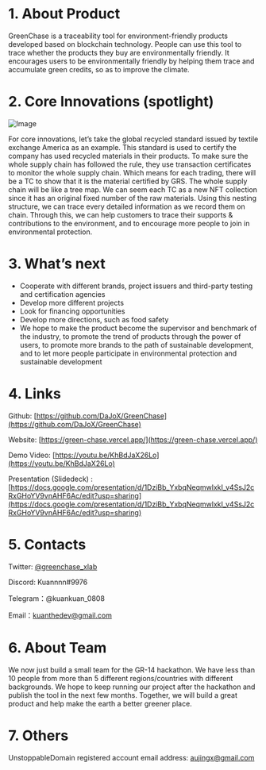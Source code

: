 # 1. About Product

GreenChase is a traceability tool for environment-friendly products developed based on blockchain technology. People can use this tool to trace whether the products they buy are environmentally friendly. It encourages users to be environmentally friendly by helping them trace and accumulate green credits, so as to improve the climate.

# 2. Core Innovations (spotlight)

![Image](https://user-images.githubusercontent.com/105709145/176513211-e3f10187-e95a-40c7-b276-0bf1fa911d9c.png)

For core innovations, let’s take the global recycled standard issued by textile exchange America as an example. This standard is used to certify the company has used recycled materials in their products. To make sure the whole supply chain has followed the rule, they use transaction certificates to monitor the whole supply chain. Which means for each trading, there will be a TC to show that it is the material certified by GRS. The whole supply chain will be like a tree map. We can seem each TC as a new NFT collection since it has an original fixed number of the raw materials. Using this nesting structure, we can trace every detailed information as we record them on chain. Through this, we can help customers to trace their supports & contributions to the environment, and to encourage more people to join in environmental protection.


# 3. What’s next

- Cooperate with different brands, project issuers and third-party testing and certification agencies
- Develop more different projects
- Look for financing opportunities 
- Develop more directions, such as food safety
- We hope to make the product become the supervisor and benchmark of the industry, to promote the trend of products through the power of users, to promote more brands to the path of sustainable development, and to let more people participate in environmental protection and sustainable development

# 4. Links 

Github: [https://github.com/DaJoX/GreenChase](https://github.com/DaJoX/GreenChase)

Website: [https://green-chase.vercel.app/](https://green-chase.vercel.app/)

Demo Video: [https://youtu.be/KhBdJaX26Lo](https://youtu.be/KhBdJaX26Lo)

Presentation (Slidedeck) : [https://docs.google.com/presentation/d/1DziBb_YxbqNeqmwlxkI_v4SsJ2cRxGHoYV9vnAHF6Ac/edit?usp=sharing](https://docs.google.com/presentation/d/1DziBb_YxbqNeqmwlxkI_v4SsJ2cRxGHoYV9vnAHF6Ac/edit?usp=sharing)

# 5. Contacts

Twitter: [@greenchase_xlab](https://twitter.com/greenchase_xlab)

Discord: Kuannnn#9976

Telegram：@kuankuan_0808

Email：kuanthedev@gmail.com

# 6. About Team
We now just build a small team for the GR-14 hackathon. We have less than 10 people from more than 5 different regions/countries with different backgrounds. We hope to keep running our project after the hackathon and publish the tool in the next few months.
Together, we will build a great product and help make the earth a better greener place.

# 7. Others 

UnstoppableDomain registered account email address: aujingx@gmail.com
